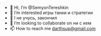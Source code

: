 - 👋 Hi, I’m @SemyonTereshkin
- 👀 I’m interested  игры танки и стратегии
- 🌱 I не учусь, закончил
- 💞️ I’m looking to collaborate on  ни с кем
- 📫 How to reach me darthsup@gmail.com

<!---
SemyonTereshkin/SemyonTereshkin is a ✨ special ✨ repository because its `README.md` (this file) appears on your GitHub profile.
You can click the Preview link to take a look at your changes.
--->
